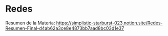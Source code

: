 # Redes

Resumen de la Materia: https://simplistic-starburst-023.notion.site/Redes-Resumen-Final-d4ab62a3ce8e4873bb7aad8bc03d1e37
